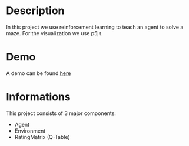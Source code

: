# Description
In this project we use reinforcement learning to teach an agent to solve a maze.
For the visualization we use p5js.

# Demo
A demo can be found [here](https://js.project-zeta.org/)

# Informations
This project consists of 3 major components:
- Agent
- Environment
- RatingMatrix (Q-Table)


